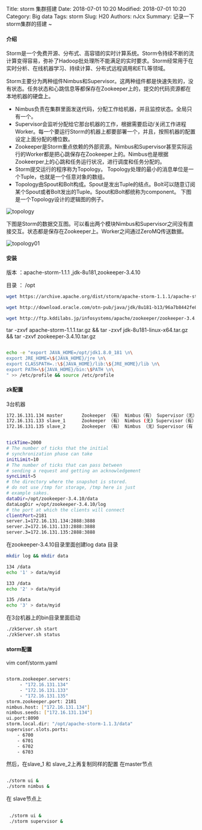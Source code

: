 Title: storm 集群搭建
Date: 2018-07-01 10:20
Modified: 2018-07-01 10:20
Category: Big data
Tags: storm
Slug: H20
Authors: nJcx
Summary: 记录一下storm集群的搭建 ~

#### 介绍
Storm是一个免费开源、分布式、高容错的实时计算系统。Storm令持续不断的流计算变得容易，弥补了Hadoop批处理所不能满足的实时要求。Storm经常用于在实时分析、在线机器学习、持续计算、分布式远程调用和ETL等领域。

Storm主要分为两种组件Nimbus和Supervisor。这两种组件都是快速失败的，没有状态。任务状态和心跳信息等都保存在Zookeeper上的，提交的代码资源都在本地机器的硬盘上。

- Nimbus负责在集群里面发送代码，分配工作给机器，并且监控状态。全局只有一个。
- Supervisor会监听分配给它那台机器的工作，根据需要启动/关闭工作进程Worker。每一个要运行Storm的机器上都要部署一个，并且，按照机器的配置设定上面分配的槽位数。
- Zookeeper是Storm重点依赖的外部资源。Nimbus和Supervisor甚至实际运行的Worker都是把心跳保存在Zookeeper上的。Nimbus也是根据Zookeerper上的心跳和任务运行状况，进行调度和任务分配的。
- Storm提交运行的程序称为Topology。
Topology处理的最小的消息单位是一个Tuple，也就是一个任意对象的数组。
- Topology由Spout和Bolt构成。Spout是发出Tuple的结点。Bolt可以随意订阅某个Spout或者Bolt发出的Tuple。Spout和Bolt都统称为component。
下图是一个Topology设计的逻辑图的例子。

![topology](../images/topology.jpg)

下图是Storm的数据交互图。可以看出两个模块Nimbus和Supervisor之间没有直接交互。状态都是保存在Zookeeper上。Worker之间通过ZeroMQ传送数据。

![topology01](../images/topology01.png)

#### 安装

版本 ：apache-storm-1.1.1 ,jdk-8u181,zookeeper-3.4.10

目录 ： /opt 

```bash
wget https://archive.apache.org/dist/storm/apache-storm-1.1.1/apache-storm-1.1.1.tar.gz

wget http://download.oracle.com/otn-pub/java/jdk/8u181-b13/96a7b8442fe848ef90c96a2fad6ed6d1/jdk-8u181-linux-x64.tar.gz

wget http://ftp.kddilabs.jp/infosystems/apache/zookeeper/zookeeper-3.4.10/zookeeper-3.4.10.tar.gz

```

tar -zxvf apache-storm-1.1.1.tar.gz && tar -zxvf jdk-8u181-linux-x64.tar.gz && tar -zxvf zookeeper-3.4.10.tar.gz

```bash

echo -e "export JAVA_HOME=/opt/jdk1.8.0_181 \n\
export JRE_HOME=\${JAVA_HOME}/jre \n\
export CLASSPATH=.:\${JAVA_HOME}/lib:\${JRE_HOME}/lib \n\
export PATH=\${JAVA_HOME}/bin:\$PATH \n\
" >> /etc/profile && source /etc/profile

```
#### zk配置 
3台机器

```bash
172.16.131.134 master 		Zookeeper （有） Nimbus（有） Supervisor（无）
172.16.131.133 slave_1 		Zookeeper （有） Nimbus (无) Supervisor（有）
172.16.131.135 slave_2 		Zookeeper （有） Nimbus （无）Supervisor（有
```

```bash

tickTime=2000
# The number of ticks that the initial
# synchronization phase can take
initLimit=10
# The number of ticks that can pass between
# sending a request and getting an acknowledgement
syncLimit=5
# the directory where the snapshot is stored.
# do not use /tmp for storage, /tmp here is just
# example sakes.
dataDir=/opt/zookeeper-3.4.10/data
dataLogDir =/opt/zookeeper-3.4.10/log
# the port at which the clients will connect
clientPort=2181
server.1=172.16.131.134:2888:3888
server.2=172.16.131.133:2888:3888
server.3=172.16.131.135:2888:3888

```

在zookeeper-3.4.10目录里面创建log data 目录

```bash
mkdir log && mkdir data

```

```bash
134 /data
echo '1' > data/myid

133 /data
echo '2' > data/myid

135 /data
echo '3' > data/myid
```

在3台机器上的bin目录里面启动

```bash
./zkServer.sh start
./zkServer.sh status
```

#### storm配置

vim conf/storm.yaml

```bash

storm.zookeeper.servers:
     - "172.16.131.134"
     - "172.16.131.133"
     - "172.16.131.135"
storm.zookeeper.port: 2181
nimbus.host: ["172.16.131.134"]
nimbus.seeds: ["172.16.131.134"]
ui.port:8090
storm.local.dir: "/opt/apache-storm-1.1.3/data"
supervisor.slots.ports:
    - 6700
    - 6701
    - 6702
    - 6703

```
然后，在slave_1 和 slave_2上再复制同样的配置
在master节点

```bash

./storm ui &
./storm nimbus &

```
 在 slave节点上
 
```bash
 
 ./storm ui &
 ./storm supervisor &
 
```